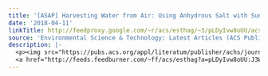 ```yaml
---
title: '[ASAP] Harvesting Water from Air: Using Anhydrous Salt with Sunlight'
date: '2018-04-11'
linkTitle: http://feedproxy.google.com/~r/acs/esthag/~3/pLDyIvw8oUU/acs.est.7b06373
source: 'Environmental Science & Technology: Latest Articles (ACS Publications)'
description: |-
  <p><img src="https://pubs.acs.org/appl/literatum/publisher/achs/journals/content/esthag/0/esthag.ahead-of-print/acs.est.7b06373/20180411/images/medium/es-2017-06373n_0010.gif" alt="TOC Graphic"/></p><div><cite>Environmental Science & Technology</cite></div><div>DOI: 10.1021/acs.est.7b06373</div><div class="feedflare">
  <a href="http://feeds.feedburner.com/~ff/acs/esthag?a=pLDyIvw8oUU:J3WB_u7bWxc:yIl2AUoC8zA"><img src="http://feeds.feedburner.com/~ff/acs/esthag?d=yIl2AUoC8zA" border="0"></img></a>
---
```

